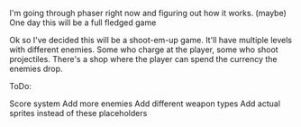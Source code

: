 I'm going through phaser right now and figuring out how it works.
(maybe) One day this will be a full fledged game

Ok so I've decided this will be a shoot-em-up game.
It'll have multiple levels with different enemies.
Some who charge at the player, some who shoot projectiles.
There's a shop where the player can spend the currency the enemies drop.

ToDo:

Score system
Add more enemies
Add different weapon types
Add actual sprites instead of these placeholders
